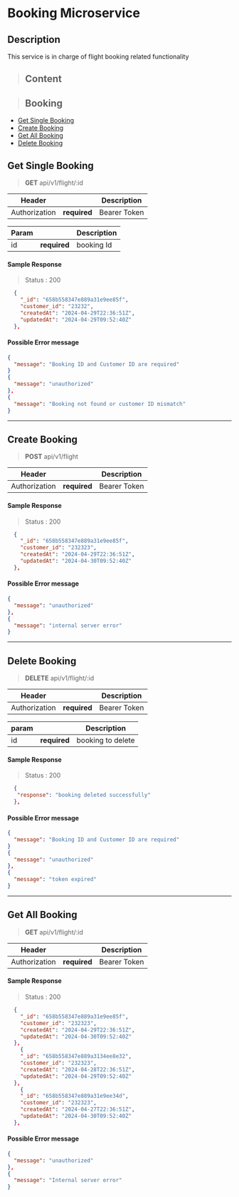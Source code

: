 # Booking Microservice

## Description

This service is in charge of flight booking related functionality

> ## Content

> ## Booking

- [Get Single Booking](#get-single-booking)
- [Create Booking](#create-booking)
- [Get All Booking](#get-all-booking)
- [Delete Booking](#delete-booking)

## Get Single Booking

> **GET** api/v1/flight/:id

| Header        |              | Description  |
| ------------- | ------------ | ------------ |
| Authorization | **required** | Bearer Token |

| Param |              | Description |
| ----- | ------------ | ----------- |
| id    | **required** | booking Id  |

#### Sample Response

> Status : 200

```json
  {
    "_id": "658b558347e889a31e9ee85f",
    "customer_id": "23232",
    "createdAt": "2024-04-29T22:36:51Z",
    "updatedAt": "2024-04-29T09:52:40Z"
  },
```

#### Possible Error message

```json
{
  "message": "Booking ID and Customer ID are required"
}
{
  "message": "unauthorized"
},
{
  "message": "Booking not found or customer ID mismatch"
}
```

---

## Create Booking

> **POST** api/v1/flight

| Header        |              | Description  |
| ------------- | ------------ | ------------ |
| Authorization | **required** | Bearer Token |


#### Sample Response

> Status : 200

```json
  {
    "_id": "658b558347e889a31e9ee85f",
    "customer_id": "232323",
    "createdAt": "2024-04-29T22:36:51Z",
    "updatedAt": "2024-04-30T09:52:40Z"
  },
```

#### Possible Error message

```json
{
  "message": "unauthorized"
},
{
  "message": "internal server error"
}
```
---

## Delete Booking

> **DELETE** api/v1/flight/:id

| Header        |              | Description  |
| ------------- | ------------ | ------------ |
| Authorization | **required** | Bearer Token |

| param |              | Description       |
| ----- | ------------ | ----------------- |
| id    | **required** | booking to delete |

#### Sample Response

> Status : 200

```json
  {
   "response": "booking deleted successfully"
  },
```

#### Possible Error message

```json
{
  "message": "Booking ID and Customer ID are required"
}
{
  "message": "unauthorized"
},
{
  "message": "token expired"
}
```

---

## Get All Booking

> **GET** api/v1/flight/:id

| Header        |              | Description  |
| ------------- | ------------ | ------------ |
| Authorization | **required** | Bearer Token |


#### Sample Response

> Status : 200

```json
  {
    "_id": "658b558347e889a31e9ee85f",
    "customer_id": "232323",
    "createdAt": "2024-04-29T22:36:51Z",
    "updatedAt": "2024-04-30T09:52:40Z"
  },
    {
    "_id": "658b558347e889a3134ee8e32",
    "customer_id": "232323",
    "createdAt": "2024-04-28T22:36:51Z",
    "updatedAt": "2024-04-29T09:52:40Z"
  },
    {
    "_id": "658b558347e889a31e9ee34d",
    "customer_id": "232323",
    "createdAt": "2024-04-27T22:36:51Z",
    "updatedAt": "2024-04-30T09:52:40Z"
  },
```

#### Possible Error message

```json
{
  "message": "unauthorized"
},
{
  "message": "Internal server error"
}
```

